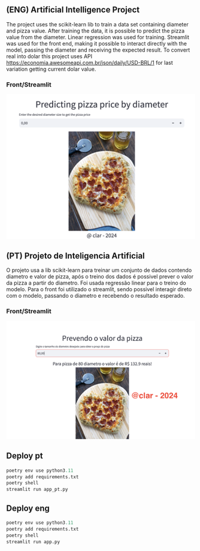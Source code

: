 ## (ENG) Artificial Intelligence Project

The project uses the scikit-learn lib to train a data set containing diameter and pizza value. After training the data, it is possible to predict the pizza value from the diameter. Linear regression was used for training.
Streamlit was used for the front end, making it possible to interact directly with the model, passing the diameter and receiving the expected result.
To convert real into dolar this project uses API https://economia.awesomeapi.com.br/json/daily/USD-BRL/1 for last variation getting current dolar value.

### Front/Streamlit

![alt text](image-1.png)

## (PT) Projeto de Inteligencia Artificial

O projeto usa a lib scikit-learn para treinar um conjunto de dados contendo diametro e valor de pizza, após o treino dos dados é possivel prever o valor da pizza a partir do diametro. Foi usada regressão linear para o treino do modelo.
Para o front foi utilizado o streamlit, sendo possivel interagir direto com o modelo, passando o diametro e recebendo o resultado esperado.

### Front/Streamlit

![alt text](image.png)

## Deploy pt

```python
poetry env use python3.11
poetry add requirements.txt
poetry shell
streamlit run app_pt.py
```

## Deploy eng

```python
poetry env use python3.11
poetry add requirements.txt
poetry shell
streamlit run app.py
```
